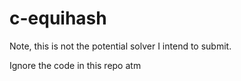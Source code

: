 # c-equihash

Note, this is not the potential solver I intend to submit.

Ignore the code in this repo atm
